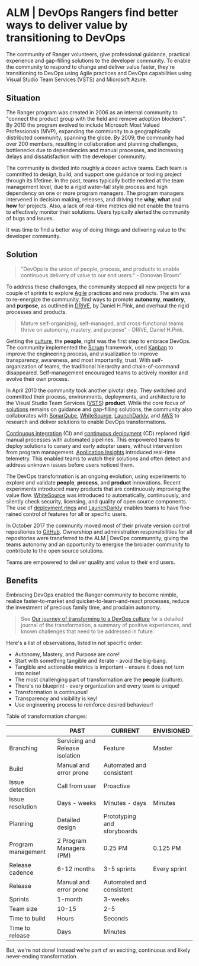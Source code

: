 
# ALM | DevOps Rangers find better ways to deliver value by transitioning to DevOps

The community of Ranger volunteers, give professional guidance, practical experience and gap-filling solutions to the developer community. To enable the community to respond to change and deliver value faster, they're transitioning to DevOps using Agile practices and DevOps capabilities using Visual Studio Team Services (VSTS) and Microsoft Azure.

## Situation

The Ranger program was created in 2006 as an internal community to "connect the product group with the field and remove adoption blockers". By 2010 the program evolved to include Microsoft Most Valued Professionals (MVP), expanding the community to a geographically distributed community, spanning the globe. By 2009, the community had over 200 members, resulting in collaboration and planning challenges, bottlenecks due to dependencies and manual processes, and increasing delays and dissatisfaction with the developer community. 

The community is divided into roughly a dozen active teams. Each team is committed to design, build, and support one guidance or tooling project through its lifetime. In the past, teams typically bottle necked at the team management level, due to a rigid water-fall style process and high dependency on one or more program managers. The program managers intervened in decision making, releases, and driving the **why**, **what** and **how** for projects. Also, a lack of real-time metrics did not enable the teams to effectively monitor their solutions. Users typically alerted the community of bugs and issues.

It was time to find a better way of doing things and delivering value to the developer community.

## Solution

> "DevOps is the union of people, process, and products to enable continuous delivery of value to our end users." - Donovan Brown"

To address these challenges, the community stopped all new projects for a couple of sprints to explore [Agile](https://www.visualstudio.com/learn/what-is-agile/) practices and new products. The aim was to re-energize the community, find ways to promote **autonomy**, **mastery**, and **purpose**, as outlined in [DRiVE](http://www.danpink.com/books/drive/), by Daniel H.Pink, and overhaul the rigid processes and products.

> Mature self-organizing, self-managed, and cross-functional teams thrive on autonomy, mastery, and purpose" - DRiVE, Daniel H.Pink.

Getting the [culture](https://www.visualstudio.com/learn/what-is-devops-culture/), the **people**, right was the first step to embrace DevOps. The community implemented the [Scrum](http://www.scrumguides.org/scrum-guide.html) framework, used [Kanban](https://leankit.com/learn/kanban/what-is-kanban/) to improve the engineering process, and visualization to improve transparency, awareness, and most importantly, trust. With self-organization of teams, the traditional hierarchy and chain-of-command disappeared. Self-management encouraged teams to actively monitor and evolve their own process.

In April 2010 the community took another pivotal step. They switched and committed their process, environments, deployments, and architecture to the Visual Studio Team Services ([VSTS](https://www.visualstudio.com/team-services/)) **product**. While the core focus of [solutions](https://aka.ms/vsarsolutions) remains on guidance and gap-filling solutions, the community also collaborates with [SonarQube](https://github.com/Azure/azure-quickstart-templates/tree/master/sonarqube-azuresql), [WhiteSource](https://blogs.msdn.microsoft.com/visualstudioalmrangers/tag/whitesource), [LaunchDarkly](https://blogs.msdn.microsoft.com/visualstudioalmrangers/tag/launchdarkly), and [AWS](https://marketplace.visualstudio.com/items?itemName=AmazonWebServices.aws-vsts-tools) to research and deliver solutions to enable DevOps transformations.

[Continuous integration](https://www.visualstudio.com/learn/what-is-continuous-integration/) (CI) and [continuous deployment](https://www.visualstudio.com/learn/what-is-continuous-delivery/) (CD) replaced rigid manual processes with automated pipelines. This empowered teams to deploy solutions to canary and early adopter users, without intervention from program management. [Application Insights](https://azure.microsoft.com/en-us/services/application-insights/) introduced real-time telemetry. This enabled teams to watch their solutions and often detect and address unknown issues before users noticed them.

The DevOps transformation is an ongoing evolution, using experiments to explore and validate **people**, **process**, and **product** innovations. Recent experiments introduced many products that are continuously improving the value flow. [WhiteSource](https://www.whitesourcesoftware.com/) was introduced to automatically, continuously, and silently check security, licensing, and quality of open source components. The use of [deployment rings](https://docs.microsoft.com/en-us/vsts/articles/phase-rollout-with-rings) and [LaunchDarkly](https://launchdarkly.com/) enables teams to have fine-rained control of features for all or specific users. 

In October 2017 the community moved most of their private version control repositories to [GitHub](https://github.com/ALM-Rangers). Ownershiop and administration responsibilities for all repositories were transferred to the ALM | DevOps communnity, giving the teams autonomy and an opportunity to energise the broiader community to contribute to the open source solutions. 

Teams are empowered to deliver quality and value to their end users.

## Benefits

Embracing DevOps enabled the Ranger community to become nimble, realize faster-to-market and quicker-to-learn-and-react processes, reduce the investment of precious family time, and proclaim autonomy.

> See [Our journey of transforming to a DevOps culture](https://github.com/ALM-Rangers/Guidance/blob/master/src/Stories/our-journey-of-transforming-to-a-devops-culture.md) for a detailed journal of the transformation, a summary of positive experiences, and known challenges that need to be addressed in future.

Here's a list of observations, listed in not specific order:

- Autonomy, Mastery, and Purpose are core!
- Start with something tangible and iterate - avoid the big-bang.
- Tangible and actionable metrics is important - ensure it does not turn into noise!
- The most challenging part of transformation are the **people** (culture).
- There's no blueprint - every organization and every team is unique!
- Transformation is continuous!
- Transparency and visibility is key!
- Use engineering process to reinforce desired behaviour!

Table of transformation changes:

|     |PAST|CURRENT|ENVISIONED|
|-----|----|-------|----------|
|Branching|Servicing and Release isolation|Feature|Master|
|Build|Manual and error prone|Automated and consistent||
|Issue detection|Call from user|Proactive||
|Issue resolution|Days - weeks|Minutes - days|Minutes|
|Planning|Detailed design|Prototyping and storyboards||
|Program management|2 Program Managers (PM)|0.25 PM|0.125 PM|
|Release cadence|6-12 months|3-5 sprints|Every sprint|
|Release|Manual and error prone|Automated and consistent||
|Sprints|1-month|3-weeks||
|Team size|10-15|2-5||
|Time to build|Hours|Seconds||
|Time to release|Days|Minutes||

But, we're not done! Instead we're part of an exciting, continuous and likely never-ending transformation.

